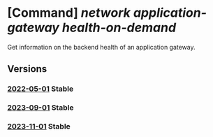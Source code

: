 # [Command] _network application-gateway health-on-demand_

Get information on the backend health of an application gateway.

## Versions

### [2022-05-01](/Resources/mgmt-plane/L3N1YnNjcmlwdGlvbnMve30vcmVzb3VyY2Vncm91cHMve30vcHJvdmlkZXJzL21pY3Jvc29mdC5uZXR3b3JrL2FwcGxpY2F0aW9uZ2F0ZXdheXMve30vZ2V0YmFja2VuZGhlYWx0aG9uZGVtYW5k/2022-05-01.xml) **Stable**

<!-- mgmt-plane /subscriptions/{}/resourcegroups/{}/providers/microsoft.network/applicationgateways/{}/getbackendhealthondemand 2022-05-01 -->

### [2023-09-01](/Resources/mgmt-plane/L3N1YnNjcmlwdGlvbnMve30vcmVzb3VyY2Vncm91cHMve30vcHJvdmlkZXJzL21pY3Jvc29mdC5uZXR3b3JrL2FwcGxpY2F0aW9uZ2F0ZXdheXMve30vZ2V0YmFja2VuZGhlYWx0aG9uZGVtYW5k/2023-09-01.xml) **Stable**

<!-- mgmt-plane /subscriptions/{}/resourcegroups/{}/providers/microsoft.network/applicationgateways/{}/getbackendhealthondemand 2023-09-01 -->

### [2023-11-01](/Resources/mgmt-plane/L3N1YnNjcmlwdGlvbnMve30vcmVzb3VyY2Vncm91cHMve30vcHJvdmlkZXJzL21pY3Jvc29mdC5uZXR3b3JrL2FwcGxpY2F0aW9uZ2F0ZXdheXMve30vZ2V0YmFja2VuZGhlYWx0aG9uZGVtYW5k/2023-11-01.xml) **Stable**

<!-- mgmt-plane /subscriptions/{}/resourcegroups/{}/providers/microsoft.network/applicationgateways/{}/getbackendhealthondemand 2023-11-01 -->
